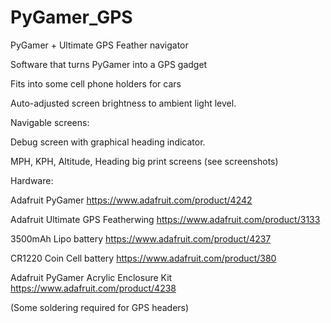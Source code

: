 # PyGamer_GPS
PyGamer + Ultimate GPS Feather navigator

Software that turns PyGamer into a GPS gadget

Fits into some cell phone holders for cars

Auto-adjusted screen brightness to ambient light level.
 
Navigable screens: 

Debug screen with graphical heading indicator.

MPH, KPH, Altitude, Heading big print screens (see screenshots)  

Hardware:

Adafruit PyGamer
https://www.adafruit.com/product/4242

Adafruit Ultimate GPS Featherwing
https://www.adafruit.com/product/3133

3500mAh Lipo battery
https://www.adafruit.com/product/4237

CR1220 Coin Cell battery
https://www.adafruit.com/product/380

Adafruit PyGamer Acrylic Enclosure Kit
https://www.adafruit.com/product/4238

(Some soldering required for GPS headers)
